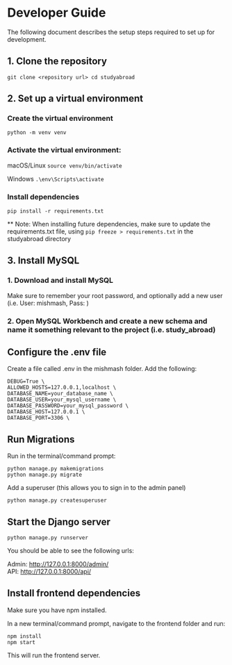 # Developer Guide

The following document describes the setup steps required to set up for development.

## 1. Clone the repository

`
git clone <repository url>
cd studyabroad
`

## 2. Set up a virtual environment

### Create the virtual environment
`
python -m venv venv
`

### Activate the virtual environment:

macOS/Linux
`
source venv/bin/activate
`

Windows
`
.\env\Scripts\activate
`

### Install dependencies

`
pip install -r requirements.txt
`

** Note: When installing future dependencies, make sure to update the requirements.txt file, using `pip freeze > requirements.txt` in the studyabroad directory

## 3. Install MySQL

### 1. Download and install MySQL

Make sure to remember your root password, and optionally add a new user (i.e. User: mishmash, Pass: <something you will remember>)

### 2. Open MySQL Workbench and create a new schema and name it something relevant to the project (i.e. study_abroad)

## Configure the .env file

Create a file called .env in the mishmash folder. Add the following:

```
DEBUG=True \
ALLOWED_HOSTS=127.0.0.1,localhost \
DATABASE_NAME=your_database_name \
DATABASE_USER=your_mysql_username \
DATABASE_PASSWORD=your_mysql_password \
DATABASE_HOST=127.0.0.1 \
DATABASE_PORT=3306 \
```

## Run Migrations

Run in the terminal/command prompt:

```
python manage.py makemigrations
python manage.py migrate
```

Add a superuser (this allows you to sign in to the admin panel)

`python manage.py createsuperuser`

## Start the Django server

`python manage.py runserver`

You should be able to see the following urls:

Admin: http://127.0.0.1:8000/admin/ \
API: http://127.0.0.1:8000/api/

## Install frontend dependencies

Make sure you have npm installed.

In a new terminal/command prompt, navigate to the frontend folder and run:

```
npm install
npm start
```

This will run the frontend server.